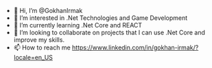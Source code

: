 - 👋 Hi, I’m @GokhanIrmak
- 👀 I’m interested in .Net Technologies and Game Development
- 🌱 I’m currently learning .Net Core and REACT
- 💞️ I’m looking to collaborate on projects that I can use .Net Core and improve my skills.
- 📫 How to reach me https://www.linkedin.com/in/gokhan-irmak/?locale=en_US

<!---
GokhanIrmak/GokhanIrmak is a ✨ special ✨ repository because its `README.md` (this file) appears on your GitHub profile.
You can click the Preview link to take a look at your changes.
--->

